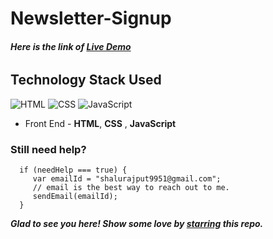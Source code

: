 # Newsletter-Signup

###### **Here is the link of [Live Demo](https://stormy-beyond-96856.herokuapp.com/)**




## Technology Stack Used

![HTML](https://img.shields.io/badge/frontend-html-orange.svg?logo=html5&style=flat-square) 
![CSS](https://img.shields.io/badge/frontend-css-yellowgreen.svg?logo=css3&style=flat-square)
![JavaScript](https://img.shields.io/badge/frontend-javascript-blue.svg?logo=javascript&style=flat-square) 


- Front End - **HTML**, **CSS** , **JavaScript**

### Still need help?

```
  if (needHelp === true) {
     var emailId = "shalurajput9951@gmail.com";
     // email is the best way to reach out to me.
     sendEmail(emailId);
  }
```

***Glad to see you here! Show some love by [starring](https://github.com/ShaluRajput9951/Newsletter-Signup/) this repo.***

